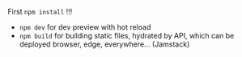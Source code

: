 First ```npm install``` !!!
- ```npm dev``` for dev preview with hot reload
- ```npm build``` for building static files, hydrated by API, which can be deployed browser, edge, everywhere... (Jamstack)
